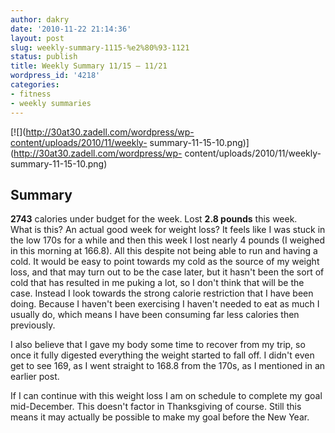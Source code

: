 ```yaml
---
author: dakry
date: '2010-11-22 21:14:36'
layout: post
slug: weekly-summary-1115-%e2%80%93-1121
status: publish
title: Weekly Summary 11/15 – 11/21
wordpress_id: '4218'
categories:
- fitness
- weekly summaries
---
```


[![](http://30at30.zadell.com/wordpress/wp-content/uploads/2010/11/weekly-
summary-11-15-10.png)](http://30at30.zadell.com/wordpress/wp-
content/uploads/2010/11/weekly-summary-11-15-10.png)

## Summary

**2743** calories under budget for the week. Lost **2.8 pounds** this week.  
What is this? An actual good week for weight loss? It feels like I was stuck
in the low 170s for a while and then this week I lost nearly 4 pounds (I
weighed in this morning at 166.8). All this despite not being able to run and
having a cold. It would be easy to point towards my cold as the source of my
weight loss, and that may turn out to be the case later, but it hasn't been
the sort of cold that has resulted in me puking a lot, so I don't think that
will be the case. Instead I look towards the strong calorie restriction that I
have been doing. Because I haven't been exercising I haven't needed to eat as
much I usually do, which means I have been consuming far less calories then
previously.

I also believe that I gave my body some time to recover from my trip, so once
it fully digested everything the weight started to fall off. I didn't even get
to see 169, as I went straight to 168.8 from the 170s, as I mentioned in an
earlier post.

If I can continue with this weight loss I am on schedule to complete my goal
mid-December. This doesn't factor in Thanksgiving of course. Still this means
it may actually be possible to make my goal before the New Year.

